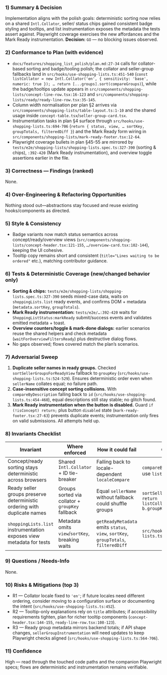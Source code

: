 ### 1) Summary & Decision
Implementation aligns with the polish goals: deterministic sorting now relies on a shared `Intl.Collator`, seller/ status chips gained consistent badge styling and tooltips, and list instrumentation exposes the metadata the tests assert against. Playwright coverage exercises the new affordances and the Mark Ready instrumentation. **Decision:** `GO` — no blocking issues observed.

### 2) Conformance to Plan (with evidence)
- `docs/features/shopping_list_polish/plan.md:27-34` calls for collator-based sorting and badge/tooling polish; the collator and seller-group fallbacks land in `src/hooks/use-shopping-lists.ts:451-540` (`const listCollator = new Intl.Collator('en', { sensitivity: 'base', numeric: true }); … return [...groups].sort(compareGroups)`), while the badge/tooltips update appears in `src/components/shopping-lists/concept-line-row.tsx:16-123` and `src/components/shopping-lists/ready/ready-line-row.tsx:35-145`.
- Column width normalisation per plan §2 arrives via `src/components/shopping-lists/table-layout.ts:1-10` and the shared usage inside `concept-table.tsx`/`seller-group-card.tsx`.
- Instrumentation tasks in plan §4 surface through `src/hooks/use-shopping-lists.ts:694-706` (`return { status, view, … sortKey, groupTotals, filteredDiff }`) and the Mark Ready form wiring in `src/components/shopping-lists/mark-ready-footer.tsx:12-64`.
- Playwright coverage bullets in plan §45-55 are mirrored by `tests/e2e/shopping-lists/shopping-lists.spec.ts:327-390` (sorting & chips), `:392-420` (Mark Ready instrumentation), and overview toggle assertions earlier in the file.

### 3) Correctness — Findings (ranked)
None.

### 4) Over-Engineering & Refactoring Opportunities
Nothing stood out—abstractions stay focused and reuse existing hooks/components as directed.

### 5) Style & Consistency
- Badge variants now match status semantics across concept/ready/overview views (`src/components/shopping-lists/concept-header.tsx:121-155`, `…/overview-card.tsx:102-144`), keeping the UI cohesive.
- Tooltip copy remains short and consistent (`title="Lines waiting to be ordered"` etc.), matching contributor guidance.

### 6) Tests & Deterministic Coverage (new/changed behavior only)
- **Sorting & chips:** `tests/e2e/shopping-lists/shopping-lists.spec.ts:327-390` seeds mixed-case data, waits on `shoppingLists.list` ready events, and confirms DOM + metadata (`metadata.sortKey`, `groupTotals`).
- **Mark Ready instrumentation:** `tests/e2e/…:392-420` waits for `ShoppingListStatus:markReady` submit/success events and validates emitted metadata + toast.
- **Overview counters/toggle & mark-done dialogs:** earlier scenarios reuse the shared helpers and check metadata (`waitForOverviewFiltersReady`) plus destructive dialog flows.
- No gaps observed; flows covered match the plan’s scenarios.

### 7) Adversarial Sweep
1. **Duplicate seller names in ready groups.** Checked `sortSellerGroupsForReadyView` fallback to `groupKey` (`src/hooks/use-shopping-lists.ts:524-529`). Ensures deterministic order even when `sellerName` collates equal; no failure path.
2. **Case-insensitive concept sorting collisions.** With `compareByDescription` falling back to `id` (`src/hooks/use-shopping-lists.ts:454-460`), equal descriptions still stay stable; no glitch found.
3. **Mark Ready instrumentation when the button is disabled.** Guard `if (!isConcept) return;` plus button `disabled` state (`mark-ready-footer.tsx:27-63`) prevents duplicate events; instrumentation only fires on valid submissions. All attempts held up.

### 8) Invariants Checklist
| Invariant | Where enforced | How it could fail | Current protection | Evidence (file:lines) |
|---|---|---|---|---|
| Concept/ready sorting stays deterministic across browsers | Shared `Intl.Collator` + ID tie-breaker | Falling back to locale-dependent `localeCompare` | `compareByDescription`/`compareByMpn` use `listCollator` then `id` | `src/hooks/use-shopping-lists.ts:452-468` |
| Ready seller groups preserve deterministic ordering with duplicate names | Groups sorted via collator + `groupKey` fallback | Equal `sellerName` without fallback could shuffle groups | `sortSellerGroupsForReadyView` final `return listCollator.compare(a.groupKey, b.groupKey);` | `src/hooks/use-shopping-lists.ts:507-539` |
| `shoppingLists.list` instrumentation exposes view metadata for tests | Metadata omits `view`/`sortKey`, breaking waits | `getReadyMetadata` emits `status`, `view`, `sortKey`, `groupTotals`, `filteredDiff` | `src/hooks/use-shopping-lists.ts:694-706` |

### 9) Questions / Needs-Info
None.

### 10) Risks & Mitigations (top 3)
- R1 — Collator locale fixed to `'en'`; if future locales need different ordering, consider moving to a configuration surface or documenting the intent (`src/hooks/use-shopping-lists.ts:452`).
- R2 — Tooltip-only explanations rely on `title` attributes; if accessibility requirements tighten, plan for richer tooltip components (`concept-header.tsx:144-155`, `ready-line-row.tsx:108-123`).
- R3 — Ready group metadata mirrors backend totals; if API shape changes, `sellerGroupInstrumentation` will need updates to keep Playwright checks aligned (`src/hooks/use-shopping-lists.ts:564-706`).

### 11) Confidence
High — read through the touched code paths and the companion Playwright specs; flows are deterministic and instrumentation remains verifiable.

